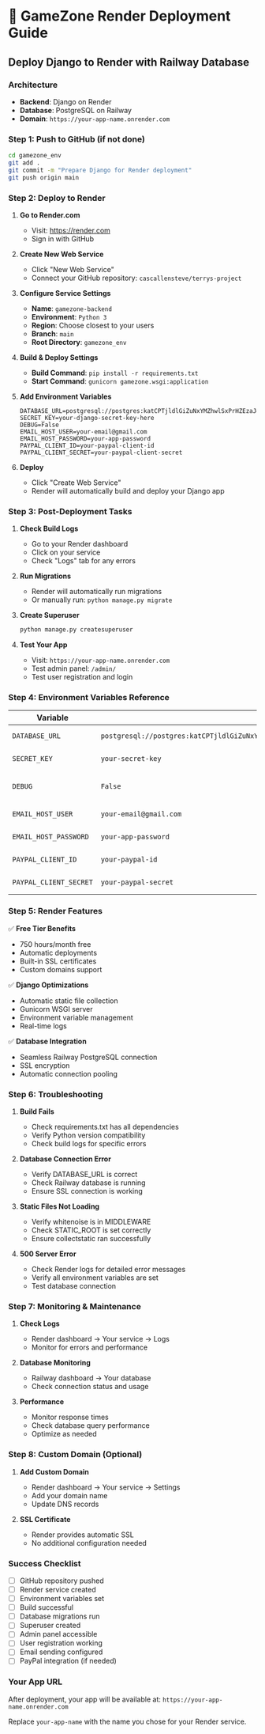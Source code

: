 # 🚀 GameZone Render Deployment Guide

## Deploy Django to Render with Railway Database

### Architecture
- **Backend**: Django on Render
- **Database**: PostgreSQL on Railway
- **Domain**: `https://your-app-name.onrender.com`

### Step 1: Push to GitHub (if not done)

```bash
cd gamezone_env
git add .
git commit -m "Prepare Django for Render deployment"
git push origin main
```

### Step 2: Deploy to Render

1. **Go to Render.com**
   - Visit: https://render.com
   - Sign in with GitHub

2. **Create New Web Service**
   - Click "New Web Service"
   - Connect your GitHub repository: `cascallensteve/terrys-project`

3. **Configure Service Settings**
   - **Name**: `gamezone-backend`
   - **Environment**: `Python 3`
   - **Region**: Choose closest to your users
   - **Branch**: `main`
   - **Root Directory**: `gamezone_env`

4. **Build & Deploy Settings**
   - **Build Command**: `pip install -r requirements.txt`
   - **Start Command**: `gunicorn gamezone.wsgi:application`

5. **Add Environment Variables**
   ```
   DATABASE_URL=postgresql://postgres:katCPTjldlGiZuNxYMZhwlSxPrHZEzaJ@centerbeam.proxy.rlwy.net:21318/railway
   SECRET_KEY=your-django-secret-key-here
   DEBUG=False
   EMAIL_HOST_USER=your-email@gmail.com
   EMAIL_HOST_PASSWORD=your-app-password
   PAYPAL_CLIENT_ID=your-paypal-client-id
   PAYPAL_CLIENT_SECRET=your-paypal-client-secret
   ```

6. **Deploy**
   - Click "Create Web Service"
   - Render will automatically build and deploy your Django app

### Step 3: Post-Deployment Tasks

1. **Check Build Logs**
   - Go to your Render dashboard
   - Click on your service
   - Check "Logs" tab for any errors

2. **Run Migrations**
   - Render will automatically run migrations
   - Or manually run: `python manage.py migrate`

3. **Create Superuser**
   ```bash
   python manage.py createsuperuser
   ```

4. **Test Your App**
   - Visit: `https://your-app-name.onrender.com`
   - Test admin panel: `/admin/`
   - Test user registration and login

### Step 4: Environment Variables Reference

| Variable | Value | Description |
|----------|-------|-------------|
| `DATABASE_URL` | `postgresql://postgres:katCPTjldlGiZuNxYMZhwlSxPrHZEzaJ@centerbeam.proxy.rlwy.net:21318/railway` | Railway PostgreSQL |
| `SECRET_KEY` | `your-secret-key` | Django secret key |
| `DEBUG` | `False` | Production debug mode |
| `EMAIL_HOST_USER` | `your-email@gmail.com` | Gmail address |
| `EMAIL_HOST_PASSWORD` | `your-app-password` | Gmail app password |
| `PAYPAL_CLIENT_ID` | `your-paypal-id` | PayPal client ID |
| `PAYPAL_CLIENT_SECRET` | `your-paypal-secret` | PayPal secret |

### Step 5: Render Features

✅ **Free Tier Benefits**
- 750 hours/month free
- Automatic deployments
- Built-in SSL certificates
- Custom domains support

✅ **Django Optimizations**
- Automatic static file collection
- Gunicorn WSGI server
- Environment variable management
- Real-time logs

✅ **Database Integration**
- Seamless Railway PostgreSQL connection
- SSL encryption
- Automatic connection pooling

### Step 6: Troubleshooting

1. **Build Fails**
   - Check requirements.txt has all dependencies
   - Verify Python version compatibility
   - Check build logs for specific errors

2. **Database Connection Error**
   - Verify DATABASE_URL is correct
   - Check Railway database is running
   - Ensure SSL connection is working

3. **Static Files Not Loading**
   - Verify whitenoise is in MIDDLEWARE
   - Check STATIC_ROOT is set correctly
   - Ensure collectstatic ran successfully

4. **500 Server Error**
   - Check Render logs for detailed error messages
   - Verify all environment variables are set
   - Test database connection

### Step 7: Monitoring & Maintenance

1. **Check Logs**
   - Render dashboard → Your service → Logs
   - Monitor for errors and performance

2. **Database Monitoring**
   - Railway dashboard → Your database
   - Check connection status and usage

3. **Performance**
   - Monitor response times
   - Check database query performance
   - Optimize as needed

### Step 8: Custom Domain (Optional)

1. **Add Custom Domain**
   - Render dashboard → Your service → Settings
   - Add your domain name
   - Update DNS records

2. **SSL Certificate**
   - Render provides automatic SSL
   - No additional configuration needed

### Success Checklist

- [ ] GitHub repository pushed
- [ ] Render service created
- [ ] Environment variables set
- [ ] Build successful
- [ ] Database migrations run
- [ ] Superuser created
- [ ] Admin panel accessible
- [ ] User registration working
- [ ] Email sending configured
- [ ] PayPal integration (if needed)

### Your App URL
After deployment, your app will be available at:
`https://your-app-name.onrender.com`

Replace `your-app-name` with the name you chose for your Render service. 